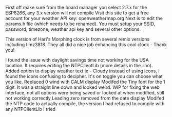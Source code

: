 First off make sure from the board manager you select 2.7.x for the ESP8266, any 3.x version will not compile
Visit this site to get a free account for your weather API key: openweathermap.org
Next is to edit the params.h file (which needs to be renamed).  You must setup your SSID, password, timezone, weather api key and several other options.  

This version of Hari's Morphing clock is from several remix versions including timz3818. They all did a nice job enhancing this cool clock - Thank you!

I found the issue with daylight savings time not working for the USA location.  It requires editing the NTPClientLib (more details in the .ino).  
Added option to display weather text ie - Cloudy instead of using icons, I found the icons confusing to decipher.  It's on toggle you can choose what you like.
Replaced 0 wind with CALM display
Modifed the Tiny font for the 1 digit.  It was a straight line down and looked weird.
WIP for fixing the web interface, not all options were being saved or looked at when modified, still not working correctly
Leading zero removed from the date display
Modifed the NTP code to actually compile, the version I had refused to compile with any NTPClientLib I tried

